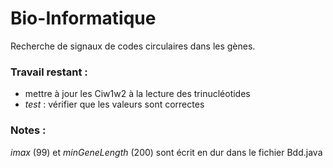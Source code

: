 # Bio-Informatique

Recherche de signaux de codes circulaires dans les gènes.

### Travail restant :
- mettre à jour les Ciw1w2 à la lecture des trinucléotides
- *test* : vérifier que les valeurs sont correctes

### Notes :
*imax* (99) et *minGeneLength* (200) sont écrit en dur dans le fichier Bdd.java
